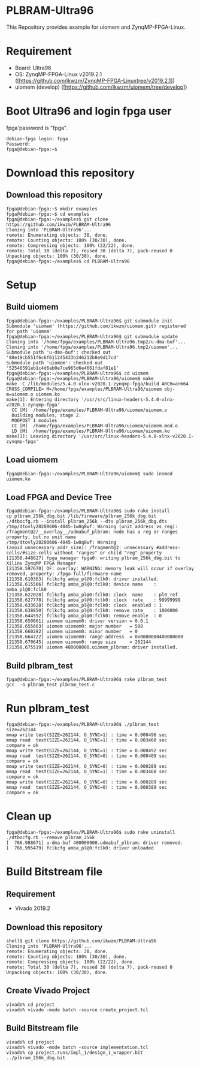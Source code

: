 PLBRAM-Ultra96
=======================================================================

This Repository provides example for uiomem and ZynqMP-FPGA-Linux.

# Requirement

 * Board: Ultra96
 * OS: ZynqMP-FPGA-Linux v2019.2.1 ([https://github.com/ikwzm/ZynqMP-FPGA-Linuxtree/v2019.2.1])
 * uiomem (develop) ([https://github.com/ikwzm/uiomem/tree/develop])

# Boot Ultra96 and login fpga user

fpga'password is "fpga".

```console
debian-fpga login: fpga
Password:
fpga@debian-fpga:~$
```

# Download this repository

## Download this repository

```console
fpga@debian-fpga:~$ mkdir examples
fpga@debian-fpga:~$ cd examples
fpga@debian-fpga:~/examples$ git clone https://github.com/ikwzm/PLBRAM-Ultra96
Cloning into 'PLBRAM-Ultra96'...
remote: Enumerating objects: 30, done.
remote: Counting objects: 100% (30/30), done.
remote: Compressing objects: 100% (22/22), done.
remote: Total 30 (delta 7), reused 30 (delta 7), pack-reused 0
Unpacking objects: 100% (30/30), done.
fpga@debian-fpga:~/examples$ cd PLBRAM-Ultra96
```

# Setup

## Build uiomem

```console
fpga@debian-fpga:~/examples/PLBRAM-Ultra96$ git submodule init
Submodule 'uiomem' (https://github.com/ikwzm/uiomem.git) registered for path 'uiomem'
fpga@debian-fpga:~/examples/PLBRAM-Ultra96$ git submodule update
Cloning into '/home/fpga/examples/PLBRAM-Ultra96.tmp2/u-dma-buf'...
Cloning into '/home/fpga/examples/PLBRAM-Ultra96.tmp2/uiomem'...
Submodule path 'u-dma-buf': checked out '80e19cb551f6c6f611245433b346212b8e9d17cd'
Submodule path 'uiomem': checked out '52546591eb1c4d6ab0e7ce965d6e4661fdaf81e1'
fpga@debian-fpga:~/examples/PLBRAM-Ultra96$ cd uiomem
fpga@debian-fpga:~/examples/PLBRAM-Ultra96/uiomem$ make
make -C /lib/modules/5.4.0-xlnx-v2020.1-zynqmp-fpga/build ARCH=arm64 CROSS_COMPILE= M=/home/fpga/examples/PLBRAM-Ultra96/uiomem obj-m=uiomem.o uiomem.ko
make[1]: Entering directory '/usr/src/linux-headers-5.4.0-xlnx-v2020.1-zynqmp-fpga'
  CC [M]  /home/fpga/examples/PLBRAM-Ultra96/uiomem/uiomem.o
  Building modules, stage 2.
  MODPOST 1 modules
  CC [M]  /home/fpga/examples/PLBRAM-Ultra96/uiomem/uiomem.mod.o
  LD [M]  /home/fpga/examples/PLBRAM-Ultra96/uiomem/uiomem.ko
make[1]: Leaving directory '/usr/src/linux-headers-5.4.0-xlnx-v2020.1-zynqmp-fpga'
```

## Load uiomem

```console
fpga@debian-fpga:~/examples/PLBRAM-Ultra96/uiomem$ sudo insmod uiomem.ko
```

## Load FPGA and Device Tree

```console
fpga@debian-fpga:~/examples/PLBRAM-Ultra96$ sudo rake install
cp plbram_256k_dbg.bit /lib/firmware/plbram_256k_dbg.bit
./dtbocfg.rb --install plbram_256k --dts plbram_256k_dbg.dts
/tmp/dtovly20200606-4045-1w0q8wf: Warning (unit_address_vs_reg): /fragment@2/__overlay__/udmabuf_plbram: node has a reg or ranges property, but no unit name
/tmp/dtovly20200606-4045-1w0q8wf: Warning (avoid_unnecessary_addr_size): /fragment@2: unnecessary #address-cells/#size-cells without "ranges" or child "reg" property
[21358.448627] fpga_manager fpga0: writing plbram_256k_dbg.bit to Xilinx ZynqMP FPGA Manager
[21358.597670] OF: overlay: WARNING: memory leak will occur if overlay removed, property: /fpga-full/firmware-name
[21358.610363] fclkcfg amba_pl@0:fclk0: driver installed.
[21358.615566] fclkcfg amba_pl@0:fclk0: device name    : amba_pl@0:fclk0
[21358.622028] fclkcfg amba_pl@0:fclk0: clock  name    : pl0_ref
[21358.627778] fclkcfg amba_pl@0:fclk0: clock  rate    : 99999999
[21358.633628] fclkcfg amba_pl@0:fclk0: clock  enabled : 1
[21358.638850] fclkcfg amba_pl@0:fclk0: remove rate    : 1000000
[21358.644592] fclkcfg amba_pl@0:fclk0: remove enable  : 0
[21358.650861] uiomem uiomem0: driver version = 0.0.1
[21358.655663] uiomem uiomem0: major number   = 508
[21358.660282] uiomem uiomem0: minor number   = 0
[21358.664722] uiomem uiomem0: range address  = 0x0000000400000000
[21358.670645] uiomem uiomem0: range size     = 262144
[21358.675519] uiomem 400000000.uiomem_plbram: driver installed.
```

## Build plbram_test

```console
fpga@debian-fpga:~/examples/PLBRAM-Ultra96$ rake plbram_test
gcc  -o plbram_test plbram_test.c
```

# Run plbram_test

```console
fpga@debian-fpga:~/examples/PLBRAM-Ultra96$ ./plbram_test
size=262144
mmap write test(SIZE=262144, O_SYNC=1) : time = 0.000496 sec
mmap read  test(SIZE=262144, O_SYNC=1) : time = 0.003460 sec
compare = ok
mmap write test(SIZE=262144, O_SYNC=1) : time = 0.000492 sec
mmap read  test(SIZE=262144, O_SYNC=0) : time = 0.000409 sec
compare = ok
mmap write test(SIZE=262144, O_SYNC=0) : time = 0.000289 sec
mmap read  test(SIZE=262144, O_SYNC=1) : time = 0.003468 sec
compare = ok
mmap write test(SIZE=262144, O_SYNC=0) : time = 0.000289 sec
mmap read  test(SIZE=262144, O_SYNC=0) : time = 0.000389 sec
compare = ok
```

# Clean up

```console
fpga@debian-fpga:~/examples/PLBRAM-Ultra96$ sudo rake uninstall
./dtbocfg.rb --remove plbram_256k
[  766.988671] u-dma-buf 400000000.udmabuf_plbram: driver removed.
[  766.995479] fclkcfg amba_pl@0:fclk0: driver unloaded
```

# Build Bitstream file

## Requirement

* Vivado 2019.2

## Download this repository

```console
shell$ git clone https://github.com/ikwzm/PLBRAM-Ultra96
Cloning into 'PLBRAM-Ultra96'...
remote: Enumerating objects: 30, done.
remote: Counting objects: 100% (30/30), done.
remote: Compressing objects: 100% (22/22), done.
remote: Total 30 (delta 7), reused 30 (delta 7), pack-reused 0
Unpacking objects: 100% (30/30), done.
```

## Create Vivado Project

```console
vivado% cd project
vivado% vivado -mode batch -source create_project.tcl
```

## Build Bitstream file

```console
vivado% cd project
vivado% vivado -mode batch -source implementation.tcl
vivado% cp project.runs/impl_1/design_1_wrapper.bit ../plbram_256k_dbg.bit
```

